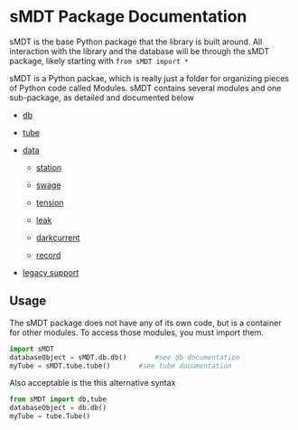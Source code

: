 sMDT Package Documentation
==========================

sMDT is the base Python package that the library is built around. All interaction with the library and the database will be through the sMDT package, likely starting with `from sMDT import *`

sMDT is a Python packae, which is really just a folder for organizing pieces of Python code called Modules. sMDT contains several modules and one sub-package, as detailed and documented below

* [db](documentation/db.md)

* [tube](documentation/tube.md)

* [data](documentation/data.md)

  * [station](documentation/station.md)

  * [swage](documentation/swage.md)

  * [tension](documentation/tension.md)

  * [leak](documentation/leak.md)

  * [darkcurrent](documentation/darkcurrent.md)
 
  * [record](documentation/record.md)

* [legacy support](documentation/legacy.md)

Usage
-----
The sMDT package does not have any of its own code, but is a container for other modules. To access those modules, you must import them.
```python
import sMDT
databaseObject = sMDT.db.db()		#see db documentation
myTube = sMDT.tube.tube()		#see tube documentation
```
Also acceptable is the this alternative syntax
```python
from sMDT import db,tube
databaseObject = db.db()
myTube = tube.Tube()
```


